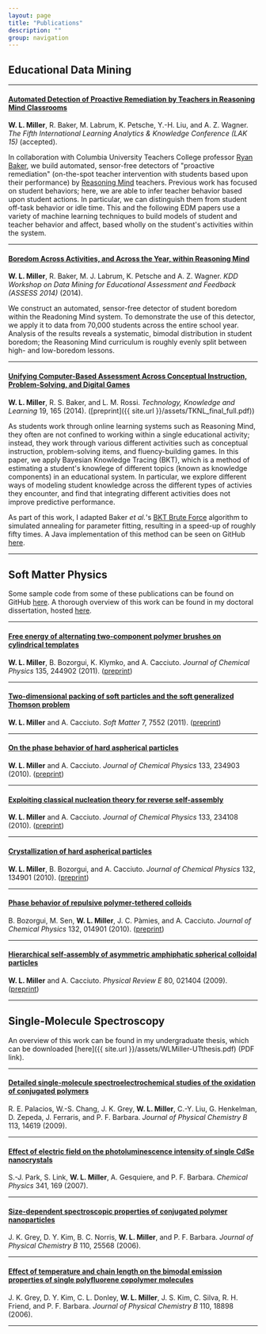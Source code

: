 ```yaml
---
layout: page
title: "Publications"
description: ""
group: navigation
---
```

## Educational Data Mining

---

#### [Automated Detection of Proactive Remediation by Teachers in Reasoning Mind Classrooms](http://dx.doi.org/10.1145/2723576.2723607)
**W. L. Miller**, R. Baker, M. Labrum, K. Petsche, Y.-H. Liu, and A. Z. Wagner.  *The Fifth International Learning Analytics & Knowledge Conference (LAK 15)* (accepted).

In collaboration with Columbia University Teachers College professor [Ryan Baker](http://www.columbia.edu/~rsb2162/), we build automated, sensor-free detectors of "proactive remediation" (on-the-spot teacher intervention with students based upon their performance) by [Reasoning Mind](http://reasoningmind.org) teachers.
Previous work has focused on student behaviors; here, we are able to infer teacher behavior based upon student actions.
In particular, we can distinguish them from student off-task behavior or idle time.
This and the following EDM papers use a variety of machine learning techniques to build models of student and teacher behavior and affect, based wholly on the student's activities within the system.

---

#### [Boredom Across Activities, and Across the Year, within Reasoning Mind](http://www.aspiringminds.com/assess/2014/camera_ready/paper/miller_etal.pdf)
**W. L. Miller**, R. Baker, M. J. Labrum, K. Petsche and A. Z. Wagner.  *KDD Workshop on Data Mining for Educational Assessment and Feedback (ASSESS 2014)* (2014).

We construct an automated, sensor-free detector of student boredom within the Readoning Mind system.
To demonstrate the use of this detector, we apply it to data from 70,000 students across the entire school year.
Analysis of the results reveals a systematic, bimodal distribution in student boredom; the Reasoning Mind curriculum is roughly evenly split between high- and low-boredom lessons.

---

#### [Unifying Computer-Based Assessment Across Conceptual Instruction, Problem-Solving, and Digital Games](http://dx.doi.org/10.1007/s10758-014-9225-5)
**W. L. Miller**, R. S. Baker, and L. M. Rossi.  *Technology, Knowledge and Learning* 19, 165 (2014). ([preprint]({{ site.url }}/assets/TKNL_final_full.pdf))

As students work through online learning systems such as Reasoning Mind, they often are not confined to working within a single educational activity; instead, they work through various different activities such as conceptual instruction, problem-solving items, and fluency-building games. 
In this paper, we apply Bayesian Knowledge Tracing (BKT), which is a method of estimating a student's knowlege of different topics (known as knowledge components) in an educational system.
In particular, we explore different ways of modeling student knowledge across the different types of activies they encounter, and find that integrating different activities does not improve predictive performance.

As part of this work, I adapted Baker *et al.*'s [BKT Brute Force](http://www.columbia.edu/~rsb2162/edmtools.html) algorithm to simulated annealing for parameter fitting, resulting in a speed-up of roughly fifty times.
A Java implementation of this method can be seen on GitHub [here](https://github.com/wlmiller/BKTSimulatedAnnealing).

---

## Soft Matter Physics
Some sample code from some of these publications can be found on GitHub [here](https://github.com/wlmiller/GradSchool).  A thorough overview of this work can be found in my doctoral dissertation, hosted [here](https://github.com/wlmiller/thesis).

---

#### [Free energy of alternating two-component polymer brushes on cylindrical templates](http://dx.doi.org/10.1063/1.3672104)
**W. L. Miller**, B. Bozorgui, K. Klymko, and A. Cacciuto. *Journal of Chemical Physics* 135, 244902 (2011). ([preprint](http://arxiv.org/abs/1111.6901))

---

#### [Two-dimensional packing of soft particles and the soft generalized Thomson problem](http://dx.doi.org/10.1039/C1SM05731F)
**W. L. Miller** and A. Cacciuto. *Soft Matter* 7, 7552 (2011). ([preprint](http://arxiv.org/abs/1106.2787))

---

#### [On the phase behavior of hard aspherical particles](http://dx.doi.org/10.1063/1.3518976)
**W. L. Miller** and A. Cacciuto. *Journal of Chemical Physics* 133, 234903 (2010). ([preprint](http://arxiv.org/abs/1010.1245))

---

#### [Exploiting classical nucleation theory for reverse self-assembly](http://dx.doi.org/10.1063/1.3524307)
**W. L. Miller** and A. Cacciuto. *Journal of Chemical Physics* 133, 234108 (2010). ([preprint](http://arxiv.org/abs/1010.3600))

---

#### [Crystallization of hard aspherical particles](http://dx.doi.org/10.1063/1.3370345)
**W. L. Miller**, B. Bozorgui, and A. Cacciuto. *Journal of Chemical Physics* 132, 134901 (2010). ([preprint](http://arxiv.org/abs/1002.0316))

---

#### [Phase behavior of repulsive polymer-tethered colloids](http://dx.doi.org/10.1063/1.3273415)
B. Bozorgui, M. Sen, **W. L. Miller**, J. C. Pàmies, and A. Cacciuto. *Journal of Chemical Physics* 132, 014901 (2010). ([preprint](http://arxiv.org/abs/0909.4103))

---

#### [Hierarchical self-assembly of asymmetric amphiphatic spherical colloidal particles](http://dx.doi.org/10.1103/PhysRevE.80.021404)
**W. L. Miller** and A. Cacciuto. *Physical Review E* 80, 021404 (2009). ([preprint](http://arxiv.org/abs/0905.4236))

---

## Single-Molecule Spectroscopy
An overview of this work can be found in my undergraduate thesis, which can be downloaded [here]({{ site.url }}/assets/WLMiller-UTthesis.pdf) (PDF link).

---

#### [Detailed single-molecule spectroelectrochemical studies of the oxidation of conjugated polymers](http://dx.doi.org/10.1021/jp906740n)
R. E. Palacios, W.-S. Chang, J. K. Grey, **W. L. Miller**, C.-Y. Liu, G. Henkelman, D. Zepeda, J. Ferraris, and P. F. Barbara. *Journal of Physical Chemistry B* 113, 14619 (2009).

---

#### [Effect of electric field on the photoluminescence intensity of single CdSe nanocrystals](http://dx.doi.org/10.1016/j.chemphys.2007.06.025)
S.-J. Park, S. Link, **W. L. Miller**, A. Gesquiere, and P. F. Barbara. *Chemical Physics* 341, 169 (2007).

---

#### [Size-dependent spectroscopic properties of conjugated polymer nanoparticles](http://dx.doi.org/10.1021/jp065990a)
J. K. Grey, D. Y. Kim, B. C. Norris, **W. L. Miller**, and P. F. Barbara. *Journal of Physical Chemistry B* 110, 25568 (2006).

---

#### [Effect of temperature and chain length on the bimodal emission properties of single polyfluorene copolymer molecules](http://dx.doi.org/10.1021/jp057361r)
J. K. Grey, D. Y. Kim, C. L. Donley, **W. L. Miller**, J. S. Kim, C. Silva, R. H. Friend, and P. F. Barbara. *Journal of Physical Chemistry B* 110, 18898 (2006).

---
